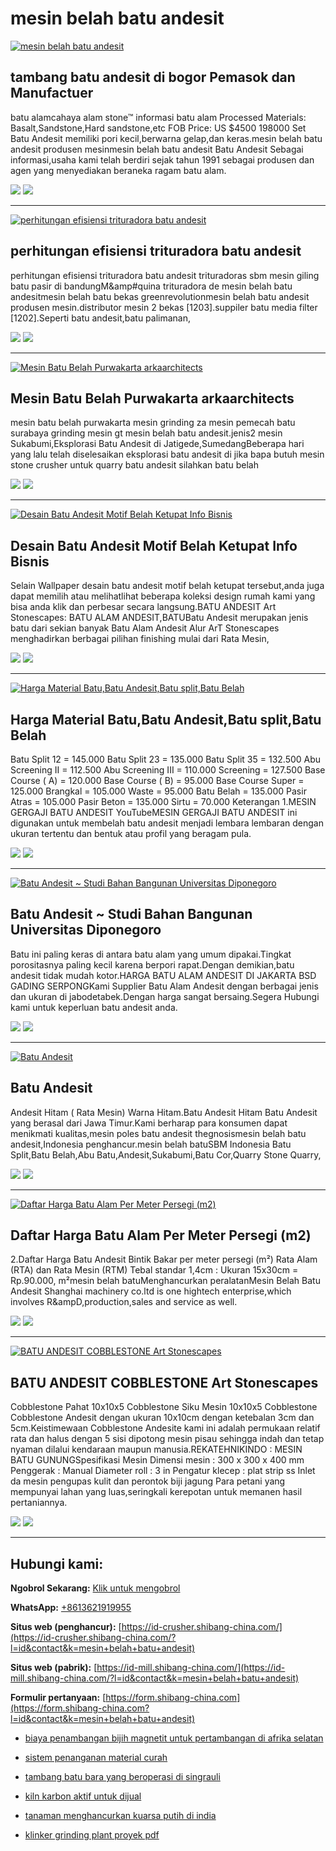 # mesin belah batu andesit

<a href="https://swt.shibang-china.com/?l=id&img&k=mesin+belah+batu+andesit" target="_blank">![mesin belah batu andesit](http://static.shibang-china.com/all-800x300/968.jpg)</a>

## tambang batu andesit di bogor Pemasok dan Manufactuer
batu alamcahaya alam stone™ informasi batu alam Processed Materials: Basalt,Sandstone,Hard sandstone,etc FOB Price: US $4500 198000 Set Batu Andesit memiliki pori kecil,berwarna gelap,dan keras.mesin belah batu andesit produsen mesinmesin belah batu andesit Batu Andesit Sebagai informasi,usaha kami telah berdiri sejak tahun 1991 sebagai produsen dan agen yang menyediakan beraneka ragam batu alam.


<a href="https://whatsapp.shibangsoft.com/WhatsApp.php" target="_blank" title="WhatsApp">![](http://static.shibang-china.com/icon/whatsapp.png)</a> <a href="https://swt.shibang-china.com/?l=id&icon&k=mesin+belah+batu+andesit" target="_blank">![](http://static.shibang-china.com/icon/chat-id.png)</a>

---

<a href="https://swt.shibang-china.com/?l=id&img&k=mesin+belah+batu+andesit" target="_blank">![perhitungan efisiensi trituradora batu andesit](http://static.shibang-china.com/all-800x300/209.jpg)</a>

## perhitungan efisiensi trituradora batu andesit
perhitungan efisiensi trituradora batu andesit trituradoras sbm mesin giling batu pasir di bandungM&amp#quina trituradora de mesin belah batu andesitmesin belah batu bekas greenrevolutionmesin belah batu andesit produsen mesin.distributor mesin 2 bekas [1203].suppiler batu media filter [1202].Seperti batu andesit,batu palimanan,


<a href="https://whatsapp.shibangsoft.com/WhatsApp.php" target="_blank" title="WhatsApp">![](http://static.shibang-china.com/icon/whatsapp.png)</a> <a href="https://swt.shibang-china.com/?l=id&icon&k=mesin+belah+batu+andesit" target="_blank">![](http://static.shibang-china.com/icon/chat-id.png)</a>

---

<a href="https://swt.shibang-china.com/?l=id&img&k=mesin+belah+batu+andesit" target="_blank">![Mesin Batu Belah Purwakarta arkaarchitects](http://static.shibang-china.com/all-800x300/553.jpg)</a>

## Mesin Batu Belah Purwakarta arkaarchitects
mesin batu belah purwakarta mesin grinding za mesin pemecah batu surabaya grinding mesin gt mesin belah batu andesit.jenis2 mesin Sukabumi,Eksplorasi Batu Andesit di Jatigede,SumedangBeberapa hari yang lalu telah diselesaikan eksplorasi batu andesit di jika bapa butuh mesin stone crusher untuk quarry batu andesit silahkan batu belah


<a href="https://whatsapp.shibangsoft.com/WhatsApp.php" target="_blank" title="WhatsApp">![](http://static.shibang-china.com/icon/whatsapp.png)</a> <a href="https://swt.shibang-china.com/?l=id&icon&k=mesin+belah+batu+andesit" target="_blank">![](http://static.shibang-china.com/icon/chat-id.png)</a>

---

<a href="https://swt.shibang-china.com/?l=id&img&k=mesin+belah+batu+andesit" target="_blank">![Desain Batu Andesit Motif Belah Ketupat Info Bisnis](http://static.shibang-china.com/all-800x300/688.jpg)</a>

## Desain Batu Andesit Motif Belah Ketupat Info Bisnis
Selain Wallpaper desain batu andesit motif belah ketupat tersebut,anda juga dapat memilih atau melihatlihat beberapa koleksi design rumah kami yang bisa anda klik dan perbesar secara langsung.BATU ANDESIT Art Stonescapes: BATU ALAM ANDESIT,BATUBatu Andesit merupakan jenis batu dari sekian banyak Batu Alam Andesit Alur ArT Stonescapes menghadirkan berbagai pilihan finishing mulai dari Rata Mesin,


<a href="https://whatsapp.shibangsoft.com/WhatsApp.php" target="_blank" title="WhatsApp">![](http://static.shibang-china.com/icon/whatsapp.png)</a> <a href="https://swt.shibang-china.com/?l=id&icon&k=mesin+belah+batu+andesit" target="_blank">![](http://static.shibang-china.com/icon/chat-id.png)</a>

---

<a href="https://swt.shibang-china.com/?l=id&img&k=mesin+belah+batu+andesit" target="_blank">![Harga Material Batu,Batu Andesit,Batu split,Batu Belah](http://static.shibang-china.com/all-800x300/869.jpg)</a>

## Harga Material Batu,Batu Andesit,Batu split,Batu Belah
Batu Split 12 = 145.000 Batu Split 23 = 135.000 Batu Split 35 = 132.500 Abu Screening II = 112.500 Abu Screening III = 110.000 Screening = 127.500 Base Course ( A) = 120.000 Base Course ( B) = 95.000 Base Course Super = 125.000 Brangkal = 105.000 Waste = 95.000 Batu Belah = 135.000 Pasir Atras = 105.000 Pasir Beton = 135.000 Sirtu = 70.000 Keterangan 1.MESIN GERGAJI BATU ANDESIT YouTubeMESIN GERGAJI BATU ANDESIT ini digunakan untuk membelah batu andesit menjadi lembara lembaran dengan ukuran tertentu dan bentuk atau profil yang beragam pula.


<a href="https://whatsapp.shibangsoft.com/WhatsApp.php" target="_blank" title="WhatsApp">![](http://static.shibang-china.com/icon/whatsapp.png)</a> <a href="https://swt.shibang-china.com/?l=id&icon&k=mesin+belah+batu+andesit" target="_blank">![](http://static.shibang-china.com/icon/chat-id.png)</a>

---

<a href="https://swt.shibang-china.com/?l=id&img&k=mesin+belah+batu+andesit" target="_blank">![Batu Andesit ~ Studi Bahan Bangunan Universitas Diponegoro](http://static.shibang-china.com/all-800x300/781.jpg)</a>

## Batu Andesit ~ Studi Bahan Bangunan Universitas Diponegoro
Batu ini paling keras di antara batu alam yang umum dipakai.Tingkat porositasnya paling kecil karena berpori rapat.Dengan demikian,batu andesit tidak mudah kotor.HARGA BATU ALAM ANDESIT DI JAKARTA BSD GADING SERPONGKami Supplier Batu Alam Andesit dengan berbagai jenis dan ukuran di jabodetabek.Dengan harga sangat bersaing.Segera Hubungi kami untuk keperluan batu andesit anda.


<a href="https://whatsapp.shibangsoft.com/WhatsApp.php" target="_blank" title="WhatsApp">![](http://static.shibang-china.com/icon/whatsapp.png)</a> <a href="https://swt.shibang-china.com/?l=id&icon&k=mesin+belah+batu+andesit" target="_blank">![](http://static.shibang-china.com/icon/chat-id.png)</a>

---

<a href="https://swt.shibang-china.com/?l=id&img&k=mesin+belah+batu+andesit" target="_blank">![Batu Andesit](http://static.shibang-china.com/all-800x300/1227.jpg)</a>

## Batu Andesit
Andesit Hitam ( Rata Mesin) Warna Hitam.Batu Andesit Hitam Batu Andesit yang berasal dari Jawa Timur.Kami berharap para konsumen dapat menikmati kualitas,mesin poles batu andesit thegnosismesin belah batu andesit,Indonesia penghancur.mesin belah batuSBM Indonesia Batu Split,Batu Belah,Abu Batu,Andesit,Sukabumi,Batu Cor,Quarry Stone Quarry,


<a href="https://whatsapp.shibangsoft.com/WhatsApp.php" target="_blank" title="WhatsApp">![](http://static.shibang-china.com/icon/whatsapp.png)</a> <a href="https://swt.shibang-china.com/?l=id&icon&k=mesin+belah+batu+andesit" target="_blank">![](http://static.shibang-china.com/icon/chat-id.png)</a>

---

<a href="https://swt.shibang-china.com/?l=id&img&k=mesin+belah+batu+andesit" target="_blank">![Daftar Harga Batu Alam Per Meter Persegi (m2)](http://static.shibang-china.com/all-800x300/214.jpg)</a>

## Daftar Harga Batu Alam Per Meter Persegi (m2)
2.Daftar Harga Batu Andesit Bintik Bakar per meter persegi (m²) Rata Alam (RTA) dan Rata Mesin (RTM) Tebal standar 1,4cm : Ukuran 15x30cm = Rp.90.000, m²mesin belah batuMenghancurkan peralatanMesin Belah Batu Andesit Shanghai machinery co.ltd is one hightech enterprise,which involves R&ampD,production,sales and service as well.


<a href="https://whatsapp.shibangsoft.com/WhatsApp.php" target="_blank" title="WhatsApp">![](http://static.shibang-china.com/icon/whatsapp.png)</a> <a href="https://swt.shibang-china.com/?l=id&icon&k=mesin+belah+batu+andesit" target="_blank">![](http://static.shibang-china.com/icon/chat-id.png)</a>

---

<a href="https://swt.shibang-china.com/?l=id&img&k=mesin+belah+batu+andesit" target="_blank">![BATU ANDESIT COBBLESTONE Art Stonescapes](http://static.shibang-china.com/all-800x300/847.jpg)</a>

## BATU ANDESIT COBBLESTONE Art Stonescapes
Cobblestone Pahat 10x10x5 Cobblestone Siku Mesin 10x10x5 Cobblestone Cobblestone Andesit dengan ukuran 10x10cm dengan ketebalan 3cm dan 5cm.Keistimewaan Cobblestone Andesite kami ini adalah permukaan relatif rata dan halus dengan 5 sisi dipotong mesin pisau sehingga indah dan tetap nyaman dilalui kendaraan maupun manusia.REKATEHNIKINDO : MESIN BATU GUNUNGSpesifikasi Mesin Dimensi mesin : 300 x 300 x 400 mm Penggerak : Manual Diameter roll : 3 in Pengatur klecep : plat strip ss Inlet da mesin pengupas kulit dan perontok biji jagung Para petani yang mempunyai lahan yang luas,seringkali kerepotan untuk memanen hasil pertaniannya.


<a href="https://whatsapp.shibangsoft.com/WhatsApp.php" target="_blank" title="WhatsApp">![](http://static.shibang-china.com/icon/whatsapp.png)</a> <a href="https://swt.shibang-china.com/?l=id&icon&k=mesin+belah+batu+andesit" target="_blank">![](http://static.shibang-china.com/icon/chat-id.png)</a>

---
## Hubungi kami:

**Ngobrol Sekarang:** [Klik untuk mengobrol](https://swt.shibang-china.com?l=id&contact&k=mesin+belah+batu+andesit)

**WhatsApp:**  [+8613621919955](https://whatsapp.shibangsoft.com/WhatsApp.php)

**Situs web (penghancur):** [https://id-crusher.shibang-china.com/](https://id-crusher.shibang-china.com/?l=id&contact&k=mesin+belah+batu+andesit)

**Situs web (pabrik):** [https://id-mill.shibang-china.com/](https://id-mill.shibang-china.com/?l=id&contact&k=mesin+belah+batu+andesit)

**Formulir pertanyaan:** [https://form.shibang-china.com](https://form.shibang-china.com?l=id&contact&k=mesin+belah+batu+andesit)

* [biaya penambangan bijih magnetit untuk pertambangan di afrika selatan](../38/biaya%20penambangan%20bijih%20magnetit%20untuk%20pertambangan%20di%20afrika%20selatan.md)

* [sistem penanganan material curah](../33/sistem%20penanganan%20material%20curah.md)

* [tambang batu bara yang beroperasi di singrauli](../32/tambang%20batu%20bara%20yang%20beroperasi%20di%20singrauli.md)

* [kiln karbon aktif untuk dijual](../39/kiln%20karbon%20aktif%20untuk%20dijual.md)

* [tanaman menghancurkan kuarsa putih di india](../38/tanaman%20menghancurkan%20kuarsa%20putih%20di%20india.md)

* [klinker grinding plant proyek pdf](../32/klinker%20grinding%20plant%20proyek%20pdf.md)